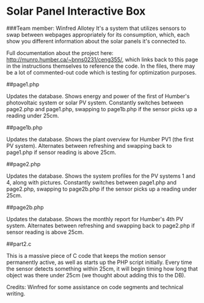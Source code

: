 # Solar Panel Interactive Box
###Team member: Winfred Allotey
It's a system that utilizes sensors to swap between webpages appropriately for its consumption, which, each show you different information about the solar panels it's connected to.

Full documentation about the project here: http://munro.humber.ca/~bnns0231/ceng355/, which links back to this page in the instructions themselves to reference the code. In the files, there may be a lot of commented-out code which is testing for optimization purposes.

##page1.php

Updates the database. Shows energy and power of the first of Humber's photovoltaic system or solar PV system. Constantly switches between page2.php and page1.php, swapping to page1b.php if the sensor picks up a reading under 25cm.

##page1b.php

Updates the database. Shows the plant overview for Humber PV1 (the first PV system). Alternates between refreshing and swapping back to page1.php if sensor reading is above 25cm.

##page2.php

Updates the database. Shows the system profiles for the PV systems 1 and 4, along with pictures. Constantly switches between page1.php and page2.php, swapping to page2b.php if the sensor picks up a reading under 25cm.

##page2b.php

Updates the database. Shows the monthly report for Humber's 4th PV system. Alternates between refreshing and swapping back to page2.php if sensor reading is above 25cm.

##part2.c

This is a massive piece of C code that keeps the motion sensor permanently active, as well as starts up the PHP script initially. Every time the sensor detects something within 25cm, it will begin timing how long that object was there under 25cm (we thought about adding this to the DB).

Credits: Winfred for some assistance on code segments and technical writing.
